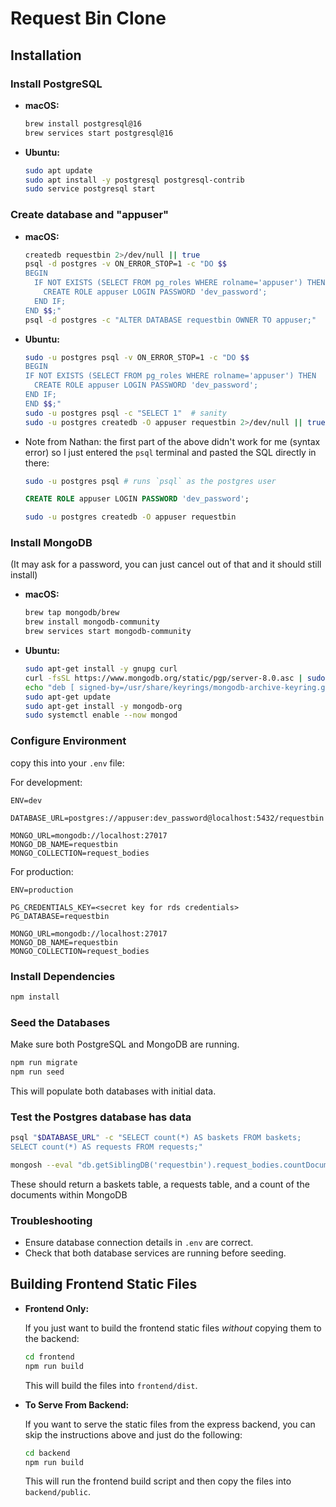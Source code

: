 # Request Bin Clone

## Installation

### Install PostgreSQL

- **macOS:**

  ```sh
  brew install postgresql@16
  brew services start postgresql@16
  ```

- **Ubuntu:**

  ```sh
  sudo apt update
  sudo apt install -y postgresql postgresql-contrib
  sudo service postgresql start
  ```

### Create database and "appuser"

- **macOS:**

  ```sh
  createdb requestbin 2>/dev/null || true
  psql -d postgres -v ON_ERROR_STOP=1 -c "DO $$
  BEGIN
    IF NOT EXISTS (SELECT FROM pg_roles WHERE rolname='appuser') THEN
      CREATE ROLE appuser LOGIN PASSWORD 'dev_password';
    END IF;
  END $$;"
  psql -d postgres -c "ALTER DATABASE requestbin OWNER TO appuser;"
  ```

- **Ubuntu:**

  ```sh
  sudo -u postgres psql -v ON_ERROR_STOP=1 -c "DO $$
  BEGIN
  IF NOT EXISTS (SELECT FROM pg_roles WHERE rolname='appuser') THEN
    CREATE ROLE appuser LOGIN PASSWORD 'dev_password';
  END IF;
  END $$;"
  sudo -u postgres psql -c "SELECT 1"  # sanity
  sudo -u postgres createdb -O appuser requestbin 2>/dev/null || true
  ```

- Note from Nathan: the first part of the above didn't work for me (syntax error) so I just entered the `psql` terminal and pasted the SQL directly in there:

  ```sh
  sudo -u postgres psql # runs `psql` as the postgres user
  ```

  ```sql
  CREATE ROLE appuser LOGIN PASSWORD 'dev_password';
  ```

  ```sh
  sudo -u postgres createdb -O appuser requestbin
  ```

### Install MongoDB

(It may ask for a password, you can just cancel out of that and it should still install)

- **macOS:**

  ```sh
  brew tap mongodb/brew
  brew install mongodb-community
  brew services start mongodb-community
  ```

- **Ubuntu:**

  ```sh
  sudo apt-get install -y gnupg curl
  curl -fsSL https://www.mongodb.org/static/pgp/server-8.0.asc | sudo gpg --dearmor -o /usr/share/keyrings/mongodb-archive-keyring.gpg
  echo "deb [ signed-by=/usr/share/keyrings/mongodb-archive-keyring.gpg ] https://repo.mongodb.org/apt/ubuntu $(lsb_release -cs)/mongodb-org/8.0 multiverse" | sudo tee /etc/apt/sources.list.d/mongodb-org-8.0.list
  sudo apt-get update
  sudo apt-get install -y mongodb-org
  sudo systemctl enable --now mongod
  ```

### Configure Environment

copy this into your `.env` file:

For development:

```text
ENV=dev

DATABASE_URL=postgres://appuser:dev_password@localhost:5432/requestbin

MONGO_URL=mongodb://localhost:27017
MONGO_DB_NAME=requestbin
MONGO_COLLECTION=request_bodies
```

For production:

```text
ENV=production

PG_CREDENTIALS_KEY=<secret key for rds credentials>
PG_DATABASE=requestbin

MONGO_URL=mongodb://localhost:27017
MONGO_DB_NAME=requestbin
MONGO_COLLECTION=request_bodies
```

### Install Dependencies

```sh
npm install
```

### Seed the Databases

Make sure both PostgreSQL and MongoDB are running.

```sh
npm run migrate
npm run seed
```

This will populate both databases with initial data.

### Test the Postgres database has data

```sh
psql "$DATABASE_URL" -c "SELECT count(*) AS baskets FROM baskets;
SELECT count(*) AS requests FROM requests;"

mongosh --eval "db.getSiblingDB('requestbin').request_bodies.countDocuments()"
```

These should return a baskets table, a requests table, and a count of the documents within MongoDB

### Troubleshooting

- Ensure database connection details in `.env` are correct.
- Check that both database services are running before seeding.

## Building Frontend Static Files

- **Frontend Only:**

  If you just want to build the frontend static files _without_ copying them to the backend:

  ```sh
  cd frontend
  npm run build
  ```

  This will build the files into `frontend/dist`.

- **To Serve From Backend:**

  If you want to serve the static files from the express backend, you can skip the instructions above and just do the following:

  ```sh
  cd backend
  npm run build
  ```

  This will run the frontend build script and then copy the files into `backend/public`.
